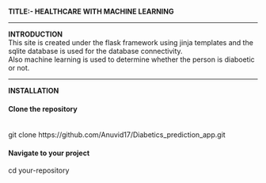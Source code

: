 <b>TITLE:- HEALTHCARE WITH MACHINE LEARNING</b> <hr>

<b>INTRODUCTION</b> <br>
This site is created under the flask framework using jinja templates and the sqlite database is used for the database connectivity. <br>
Also machine learning is used to determine whether the person is diaboetic or not. <hr>
<b>INSTALLATION</b> <br>
<h4>Clone the repository</h4> <br>
git clone https://github.com/Anuvid17/Diabetics_prediction_app.git <br>
<h4>Navigate to your project</h4>
cd your-repository
